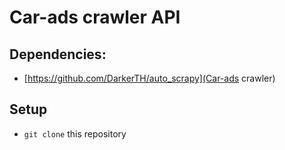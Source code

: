 Car-ads crawler API
==============
## Dependencies:
* [https://github.com/DarkerTH/auto_scrapy](Car-ads crawler)

## Setup
* `git clone` this repository
